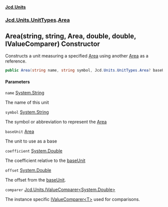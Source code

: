 #### [Jcd.Units](index.md 'index')
### [Jcd.Units.UnitTypes](Jcd.Units.UnitTypes.md 'Jcd.Units.UnitTypes').[Area](Jcd.Units.UnitTypes.Area.md 'Jcd.Units.UnitTypes.Area')

## Area(string, string, Area, double, double, IValueComparer<double>) Constructor

Constructs a unit measuring a specified [Area](Jcd.Units.UnitTypes.Area.md 'Jcd.Units.UnitTypes.Area') using another [Area](Jcd.Units.UnitTypes.Area.md 'Jcd.Units.UnitTypes.Area') as a reference.

```csharp
public Area(string name, string symbol, Jcd.Units.UnitTypes.Area? baseUnit=null, double coefficient=1.0, double offset=0.0, Jcd.Units.IValueComparer<double>? comparer=null);
```
#### Parameters

<a name='Jcd.Units.UnitTypes.Area.Area(string,string,Jcd.Units.UnitTypes.Area,double,double,Jcd.Units.IValueComparer_double_).name'></a>

`name` [System.String](https://docs.microsoft.com/en-us/dotnet/api/System.String 'System.String')

The name of this unit

<a name='Jcd.Units.UnitTypes.Area.Area(string,string,Jcd.Units.UnitTypes.Area,double,double,Jcd.Units.IValueComparer_double_).symbol'></a>

`symbol` [System.String](https://docs.microsoft.com/en-us/dotnet/api/System.String 'System.String')

The symbol or abbreviation to represent the [Area](Jcd.Units.UnitTypes.Area.md 'Jcd.Units.UnitTypes.Area')

<a name='Jcd.Units.UnitTypes.Area.Area(string,string,Jcd.Units.UnitTypes.Area,double,double,Jcd.Units.IValueComparer_double_).baseUnit'></a>

`baseUnit` [Area](Jcd.Units.UnitTypes.Area.md 'Jcd.Units.UnitTypes.Area')

The unit to use as a base

<a name='Jcd.Units.UnitTypes.Area.Area(string,string,Jcd.Units.UnitTypes.Area,double,double,Jcd.Units.IValueComparer_double_).coefficient'></a>

`coefficient` [System.Double](https://docs.microsoft.com/en-us/dotnet/api/System.Double 'System.Double')

The coefficient relative to the [baseUnit](Jcd.Units.UnitTypes.Area.Area(string,string,Jcd.Units.UnitTypes.Area,double,double,Jcd.Units.IValueComparer_double_).md#Jcd.Units.UnitTypes.Area.Area(string,string,Jcd.Units.UnitTypes.Area,double,double,Jcd.Units.IValueComparer_double_).baseUnit 'Jcd.Units.UnitTypes.Area.Area(string, string, Jcd.Units.UnitTypes.Area, double, double, Jcd.Units.IValueComparer<double>).baseUnit')

<a name='Jcd.Units.UnitTypes.Area.Area(string,string,Jcd.Units.UnitTypes.Area,double,double,Jcd.Units.IValueComparer_double_).offset'></a>

`offset` [System.Double](https://docs.microsoft.com/en-us/dotnet/api/System.Double 'System.Double')

The offset from the [baseUnit](Jcd.Units.UnitTypes.Area.Area(string,string,Jcd.Units.UnitTypes.Area,double,double,Jcd.Units.IValueComparer_double_).md#Jcd.Units.UnitTypes.Area.Area(string,string,Jcd.Units.UnitTypes.Area,double,double,Jcd.Units.IValueComparer_double_).baseUnit 'Jcd.Units.UnitTypes.Area.Area(string, string, Jcd.Units.UnitTypes.Area, double, double, Jcd.Units.IValueComparer<double>).baseUnit').

<a name='Jcd.Units.UnitTypes.Area.Area(string,string,Jcd.Units.UnitTypes.Area,double,double,Jcd.Units.IValueComparer_double_).comparer'></a>

`comparer` [Jcd.Units.IValueComparer&lt;](Jcd.Units.IValueComparer_T_.md 'Jcd.Units.IValueComparer<T>')[System.Double](https://docs.microsoft.com/en-us/dotnet/api/System.Double 'System.Double')[&gt;](Jcd.Units.IValueComparer_T_.md 'Jcd.Units.IValueComparer<T>')

The instance specific [IValueComparer&lt;T&gt;](Jcd.Units.IValueComparer_T_.md 'Jcd.Units.IValueComparer<T>') used for comparisons.
